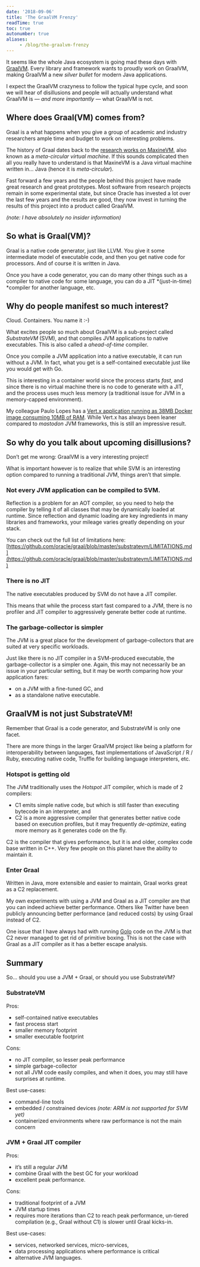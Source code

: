 ```yaml
---
date: '2018-09-06'
title: 'The GraalVM Frenzy'
readTime: true
toc: true
autonumber: true
aliases:
     - /blog/the-graalvm-frenzy
---
```


It seems like the whole Java ecosystem is going mad these days with [GraalVM](https://www.graalvm.org/). Every library and framework wants to proudly work on GraalVM, making GraalVM a new *silver bullet* for modern Java applications.

I expect the GraalVM crazyness to follow the typical hype cycle, and soon we will hear of disillusions and people will actually understand what GraalVM is *— and more importantly —* what GraalVM is not.

## Where does Graal(VM) comes from?

Graal is a what happens when you give a group of academic and industry researchers ample time and budget to work on interesting problems.

The history of Graal dates back to the [research works on MaxineVM](https://dl.acm.org/citation.cfm?id=2400689), also known as a *meta-circular virtual machine*. If this sounds complicated then all you really have to understand is that MaxineVM is a Java virtual machine written in… Java (hence it is *meta-circular*).

Fast forward a few years and the people behind this project have made great research and great prototypes. Most software from research projects remain in some experimental state, but since Oracle has invested a lot over the last few years and the results are good, they now invest in turning the results of this project into a product called GraalVM.

*(note: I have absolutely no insider information)*

## So what is Graal(VM)?

Graal is a native code generator, just like LLVM. You give it some intermediate model of executable code, and then you get native code for processors. And of course it is written in Java.

Once you have a code generator, you can do many other things such as a compiler to native code for some language, you can do a JIT *(just-in-time) *compiler for another language, etc.

## Why do people manifest so much interest?

Cloud. Containers. You name it :-)

What excites people so much about GraalVM is a sub-project called *SubstrateVM* (SVM), and that compiles JVM applications to native executables. This is also called a *ahead-of-time* compiler.

Once you compile a JVM application into a native executable, it can run without a JVM. In fact, what you get is a self-contained executable just like you would get with Go.

This is interesting in a container world since the process starts *fast*, and since there is no virtual machine there is no code to generate with a JIT, and the process uses much less memory (a traditional issue for JVM in a memory-capped environment).

My colleague Paulo Lopes has a [Vert.x application running as 38MB Docker image consuming 10MB of RAM](https://www.jetdrone.xyz/2018/08/10/Vertx-native-image-10mb.html). While Vert.x has always been leaner compared to *mastodon* JVM frameworks, this is still an impressive result.

## So why do you talk about upcoming disillusions?

Don’t get me wrong: GraalVM is a very interesting project!

What is important however is to realize that while SVM is an interesting option compared to running a traditional JVM, things aren’t that simple.

### Not every JVM application can be compiled to SVM.

Reflection is a problem for an AOT compiler, so you need to help the compiler by telling it of all classes that may be dynamically loaded at runtime. Since reflection and dynamic loading are key ingredients in many libraries and frameworks, your mileage varies greatly depending on your stack.

You can check out the full list of limitations here: [https://github.com/oracle/graal/blob/master/substratevm/LIMITATIONS.md](https://github.com/oracle/graal/blob/master/substratevm/LIMITATIONS.md)

### There is no JIT

The native executables produced by SVM do not have a JIT compiler.

This means that while the process start fast compared to a JVM, there is no profiler and JIT compiler to aggressively generate better code at runtime.

### The garbage-collector is simpler

The JVM is a great place for the development of garbage-collectors that are suited at very specific workloads.

Just like there is no JIT compiler in a SVM-produced executable, the garbage-collector is a simpler one. Again, this may not necessarily be an issue in your particular setting, but it may be worth comparing how your application fares:

* on a JVM with a fine-tuned GC, and
* as a standalone native executable.

## GraalVM is not just SubstrateVM!

Remember that Graal is a code generator, and SubstrateVM is only one facet.

There are more things in the larger GraalVM project like being a platform for interoperability between languages, fast implementations of JavaScript / R / Ruby, executing native code, Truffle for building language interpreters, etc.

### Hotspot is getting old

The JVM traditionally uses the *Hotspot* JIT compiler, which is made of 2 compilers:

* C1 emits simple native code, but which is still faster than executing bytecode in an interpreter, and
* C2 is a more aggressive compiler that generates better native code based on execution profiles, but it may frequently *de-optimize*, eating more memory as it generates code on the fly.

C2 is the compiler that gives performance, but it is and older, complex code base written in C++. Very few people on this planet have the ability to maintain it.

### Enter Graal

Written in Java, more extensible and easier to maintain, Graal works great as a C2 replacement.

My own experiments with using a JVM and Graal as a JIT compiler are that you can indeed achieve better performance. Others like Twitter have been publicly announcing better performance (and reduced costs) by using Graal instead of C2.

One issue that I have always had with running [Golo](https://golo-lang.org/) code on the JVM is that C2 never managed to get rid of primitive boxing. This is not the case with Graal as a JIT compiler as it has a better escape analysis.

## Summary

So… should you use a JVM + Graal, or should you use SubstrateVM?

### SubstrateVM

Pros:

* self-contained native executables
* fast process start
* smaller memory footprint
* smaller executable footprint

Cons:

* no JIT compiler, so lesser peak performance
* simple garbage-collector
* not all JVM code easily compiles, and when it does, you may still have surprises at runtime.

Best use-cases:

* command-line tools
* embedded / constrained devices *(note: ARM is not supported for SVM yet)*
* containerized environments where raw performance is not the main concern

### JVM + Graal JIT compiler

Pros:

* it’s still a regular JVM
* combine Graal with the best GC for your workload
* excellent peak performance.

Cons:

* traditional footprint of a JVM
* JVM startup times
* requires more iterations than C2 to reach peak performance, un-tiered compilation (e.g., Graal without C1) is slower until Graal kicks-in.

Best use-cases:

* services, networked services, micro-services,
* data processing applications where performance is critical
* alternative JVM languages.
